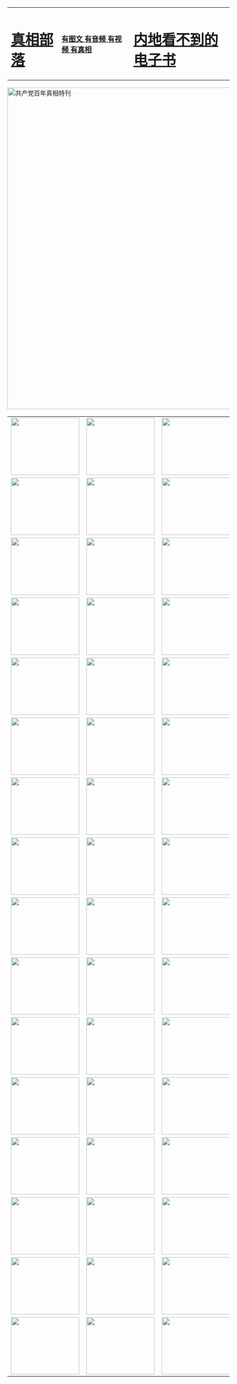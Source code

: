 <table>
<tr>

<td>
	<H1><a href="http://k25.modireaval.com/zx/">真相部落</a></H1>
</td>
<td>
	<H4><a href="http://k25.modireaval.com/zx/">有图文 有音频 有视频 有真相</a></H4>
</td>
<td>
	<H1><a href="http://k25.modireaval.com/book/"> 内地看不到的电子书</a></H1>
</td>
</tr>
</table>

 <div ><a href="http://k25.modireaval.com/zx/bngcd/"><img src="http://k25.modireaval.com/zx/bngcd/gcdbnzx.jpg" width="730"  border="0" alt="共产党百年真相特刊"></a></div>

<table>
<tr>
	<td><a href="http://z75.kensaundry.com/xtr/107/"><img  src ="http://z75.kensaundry.com/pic/2017/02/107.jpg" width="155px" height="130px"></a></td>
	<td><a href="http://z75.kensaundry.com/xtr/829/"><img src ="http://z75.kensaundry.com/pic/2017/02/829.jpg" width="155px" height="130px"></a></td>
	<td><a href="http://z75.kensaundry.com/xtr/69/"><img  src ="http://z75.kensaundry.com/pic/2017/02/69.jpg" width="155px" height="130px"></a></td>
	<td><a href="http://z75.kensaundry.com/xtr/99/"><img  src ="http://z75.kensaundry.com/pic/2017/02/99.jpg" width="155px" height="130px"></a></td>
</tr>
<tr>
	<td><a href="http://z75.kensaundry.com/xtr/40/"><img  src ="http://z75.kensaundry.com/pic/2017/02/40.jpg" width="155px" height="130px"></a></td>
	<td><a href="http://z75.kensaundry.com/xtr/20/"><img  src ="http://z75.kensaundry.com/pic/2017/02/20.jpg" width="155px" height="130px"></a></td>
	<td><a href="http://z75.kensaundry.com/xtr/81/"><img  src ="http://z75.kensaundry.com/pic/2017/02/81.jpg" width="155px" height="130px"></a></td>
	<td><a href="http://z75.kensaundry.com/xtr/2/"><img  src ="http://z75.kensaundry.com/pic/2017/02/2.jpg" width="155px" height="130px"></a></td>
</tr>
<tr>
	<td><a href="http://z75.kensaundry.com/xtr/86/"><img  src ="http://z75.kensaundry.com/pic/2017/02/86.jpg" width="155px" height="130px"></a></td>
	<td><a href="http://z75.kensaundry.com/xtr/109/"><img  src ="http://z75.kensaundry.com/pic/2017/02/109.jpg" width="155px" height="130px"></a></td>
	<td><a href="http://z75.kensaundry.com/xtr/1378/"><img  src ="http://z75.kensaundry.com/pic/2017/02/1378.jpg" width="155px" height="130px"></a></td>
	<td><a href="http://z75.kensaundry.com/xtr/57/"><img  src ="http://z75.kensaundry.com/pic/2017/02/57.jpg" width="155px" height="130px"></a></td>
</tr>
<tr>
	<td><a href="http://z75.kensaundry.com/xtr/1219/"><img  src ="http://z75.kensaundry.com/pic/2017/02/1219.jpg" width="155px" height="130px"></a></td>
	<td><a href="http://z75.kensaundry.com/xtr/1220/"><img  src ="http://z75.kensaundry.com/pic/2017/02/1220.jpg" width="155px" height="130px"></a></td>
	<td><a href="http://z75.kensaundry.com/xtr/1221/"><img  src ="http://z75.kensaundry.com/pic/2017/02/1221.jpg" width="155px" height="130px"></a></td>
	<td><a href="http://z75.kensaundry.com/xtr/51/"><img  src ="http://z75.kensaundry.com/pic/2017/02/51.jpg" width="155px" height="130px"></a></td>
</tr>
<tr>
	<td><a href="http://z75.kensaundry.com/xtr/1055/"><img  src ="http://z75.kensaundry.com/pic/2017/02/1055.jpg" width="155px" height="130px"></a></td>
	<td><a href="http://z75.kensaundry.com/xtr/611/"><img  src ="http://z75.kensaundry.com/pic/2017/02/611.jpg" width="155px" height="130px"></a></td>
	<td><a href="http://z75.kensaundry.com/xtr/1121/"><img  src ="http://z75.kensaundry.com/pic/2017/02/1121.jpg" width="155px" height="130px"></a></td>
	<td><a href="http://z75.kensaundry.com/xtr/610/"><img  src ="http://z75.kensaundry.com/pic/2017/02/610.jpg" width="155px" height="130px"></a></td>
</tr>
<tr>
	<td><a href="http://z75.kensaundry.com/xtr/1128/"><img  src ="http://z75.kensaundry.com/pic/2017/02/1128.jpg" width="155px" height="130px"></a></td>
	<td><a href="http://z75.kensaundry.com/xtr/1395/"><img  src ="http://z75.kensaundry.com/pic/2017/02/1406.jpg" width="155px" height="130px"></a></td>
	<td><a href="http://z75.kensaundry.com/xtr/1407/"><img  src ="http://z75.kensaundry.com/pic/2017/02/1407.jpg" width="155px" height="130px"></a></td>
	<td><a href="http://z75.kensaundry.com/xtr/934/"><img  src ="http://z75.kensaundry.com/pic/2017/02/934.jpg" width="155px" height="130px"></a></td>
</tr>
<tr>
	<td><a href="http://z75.kensaundry.com/xtr/641/"><img  src ="http://z75.kensaundry.com/pic/2017/02/641.jpg" width="155px" height="130px"></a></td>
	<td><a href="http://z75.kensaundry.com/xtr/949/"><img  src ="http://z75.kensaundry.com/pic/2017/02/949.jpg" width="155px" height="130px"></a></td>
	<td><a href="http://z75.kensaundry.com/xtr/112/"><img  src ="http://z75.kensaundry.com/pic/2017/02/112.jpg" width="155px" height="130px"></a></td>
	<td><a href="http://z75.kensaundry.com/xtr/812/"><img  src ="http://z75.kensaundry.com/pic/2017/02/812.jpg" width="155px" height="130px"></a></td>
</tr>
<tr>
	<td><a href="http://z75.kensaundry.com/xtr/103/"><img  src ="http://z75.kensaundry.com/pic/2017/02/103.jpg" width="155px" height="130px"></a></td>
	<td><a href="http://z75.kensaundry.com/xtr/3/"><img  src ="http://z75.kensaundry.com/pic/2017/02/3.jpg" width="155px" height="130px"></a></td>
	<td><A href="http://z75.kensaundry.com/mp4/zx/2015/11/Lkmtt.mp4" target="_blank" title="莲开满天庭"><img  src="http://z75.kensaundry.com/pic/2015/11/Lkmtt3480_jssor.jpg"  width="155px" height="130px"></A></td>
	<td><A href="http://z75.kensaundry.com/mp4/zx/2015/11/2013513.mp4" target="_blank" title="飞旋的法轮"><img  src="http://z75.kensaundry.com/pic/2015/11/falun480_jssor.jpg"  width="155px" height="130px"></A></td>
</tr>
<tr>
	<td><A href="http://z75.kensaundry.com/mp4/zx/2015/11/NYParade.mp4" target="_blank" title="2004年4月10日法轮功纽约大游行"><img  src="http://z75.kensaundry.com/pic/2015/11/nyparade480_jssor.jpg"  width="155px" height="130px"></A></td>
	<td><A href="http://z75.kensaundry.com/mp4/news617/2015/05/WEB_s28093.mp4" target="_blank" title="2015年世界法轮大法日特别报导"><img  src="http://z75.kensaundry.com/pic/2015/11/p6752711a666997037_jssor.jpg"  width="155px" height="130px"></A></td>
	<td><A href="http://z75.kensaundry.com/mp4/news829/2015/11/30211_326650.mp4" target="_blank" title="沧州绑架案连审四天 民众抹泪称审好人"><img  src="http://z75.kensaundry.com/pic/2015/11/changzhou2480_jssor.jpg"  width="155px" height="130px"></A></td>
	<td><A href="http://z75.kensaundry.com/mp4/mhph/2015/10/changzhou.mp4" target="_blank" title="沧州真相--狮城血泪"><img  src="http://z75.kensaundry.com/pic/2015/11/changzhou480_jssor.jpg"  width="155px" height="130px"></A></td>
</tr>
<tr>
	<td><A href="http://z75.kensaundry.com/mp4/mhjd/mhjd_55.mp4" target="_blank" title="正义律师与无罪辩护"><img  src="http://z75.kensaundry.com/pic/2015/11/wzbh480_jssor.jpg"  width="155px" height="130px"></A></td>
	<td><A href="http://z75.kensaundry.com/mp4/zx/2015/11/layerkcs.mp4" target="_blank" title="中国的良心--高智晟律师"><img  src="http://z75.kensaundry.com/pic/2015/11/layerkcs2480_jssor.jpg"  width="155px" height="130px"></A></td>
	<td><A href="http://z75.kensaundry.com/mp4/mhph/2015/10/szxl.mp4" target="_blank" title="神州血泪--北京、大庆、广东、哈尔滨"><img  src="http://z75.kensaundry.com/pic/2015/11/szxl480_jssor.jpg"  width="155px" height="130px"></A></td>
	<td><A href="http://z75.kensaundry.com/mp4/zx/2015/11/TangShanFFXS.mp4" target="_blank" title="真相纪录片：凤凰新生"><img  src="http://z75.kensaundry.com/pic/2015/11/fhxs2480_jssor.jpg"  width="155px" height="130px"></A></td>
</tr>
<tr>
	<td><A href="http://z75.kensaundry.com/mp4/zx/2015/11/jidong.mp4" target="_blank" title="冀东监狱的罪恶"><img  src="http://z75.kensaundry.com/pic/2015/11/jidong480_jssor.jpg"  width="155px" height="130px"></A></td>
	<td><A href="http://z75.kensaundry.com/mp4/mhph/2015/10/tangshan.mp4" target="_blank" title="凤凰血泪"><img  src="http://z75.kensaundry.com/pic/2015/11/tangshan480_jssor.jpg"  width="155px" height="130px"></A>
					</div></td>
	<td>	<A href="http://z75.kensaundry.com/mp4/mhph/2015/10/zfxtzxl.mp4" target="_blank" title="政法系统罪行录--唐山篇"><img  src="http://z75.kensaundry.com/pic/2015/11/zfxtzxl480_jssor.jpg"  width="155px" height="130px"></A></td>
	<td><A href="http://z75.kensaundry.com/mp4/mhph/2015/10/QDBG.mp4" target="_blank" title="青岛悲歌"><img  src="http://z75.kensaundry.com/pic/2015/10/qdbg2480_jssor.jpg"  width="155px" height="130px"></A></td>
</tr>
<tr>
	<td><A href="http://z75.kensaundry.com/mp4/mhph/2015/10/huludao.mp4" target="_blank" title="葫芦岛永恒的见证"><img  src="http://z75.kensaundry.com/pic/2015/10/huludao480_jssor.jpg"  width="155px" height="130px"></A></td>
	<td><A href="http://z75.kensaundry.com/mp4/mhph/2015/10/qbzx.mp4" target="_blank" title="湖畔泉边听真相-济南泉城的传奇"><img  src="http://z75.kensaundry.com/pic/2015/10/hupan480_jssor.jpg"  width="155px" height="130px"></A></td>
	<td><A href="http://z75.kensaundry.com/mp4/mhph/2015/10/baoding_dvd_v2.mp4" target="_blank" title="燕赵悲歌"><img  src="http://z75.kensaundry.com/pic/2015/10/yzbg480_jssor.jpg"  width="155px" height="130px"></A></td>
	<td><A href="http://z75.kensaundry.com/mp4/zx/2015/11/meihuashi_complete_ED2.0.mp4" target="_blank" title="梅花诗完整版"><img  src="http://z75.kensaundry.com/pic/2015/11/mhs480_jssor.jpg"  width="155px" height="130px"></A></td>
</tr>
<tr>
	<td><A href="http://z75.kensaundry.com/mp4/zx/2015/11/fengbei512k.mp4" target="_blank" title="丰碑"><img  src="http://z75.kensaundry.com/pic/2015/11/fongbei480_jssor.jpg"  width="155px" height="130px"></A></td>
	<td><A href="http://z75.kensaundry.com/mp4/zx/2015/11/fytdxComplete.mp4" target="_blank" title="风雨天地行全集"><img  src="http://z75.kensaundry.com/pic/2015/11/fytdxWhite480_jssor.jpg"  width="155px" height="130px"></A></td>
	<td><A href="http://z75.kensaundry.com/mp4/zx/2015/11/JianZheng.mp4" target="_blank" title="见证"><img  src="http://z75.kensaundry.com/pic/2015/11/witness480_jssor.jpg"  width="155px" height="130px"></A></td>
	<td><A href="http://z75.kensaundry.com/mp4/mhph/2015/10/hcym.mp4" target="_blank" title="红朝阴谋"><img  src="http://z75.kensaundry.com/pic/2015/10/hcym480_jssor.jpg"  width="155px" height="130px"></A></td>
</tr>
<tr>
	<td><A href="http://z75.kensaundry.com/mp4/zx/2015/11/zfzxPalV3.mp4" target="_blank" title="是自焚还是骗局"><img  src="http://z75.kensaundry.com/pic/2015/11/zfzx4805_jssor.jpg"  width="155px" height="130px"></A></td>
	<td><A href="http://z75.kensaundry.com/mp4/zx/2015/11/lsdspMsyTd.mp4" target="_blank" title="历史的审判"><img  src="http://z75.kensaundry.com/pic/2015/11/lsdsp480_jssor.jpg"  width="155px" height="130px"></A></td>
	<td><A href="http://z75.kensaundry.com/mp4/news886/2015/11/concat886.mp4" target="_blank" title="一周全球控告江泽民"><img  src="http://z75.kensaundry.com/pic/2015/11/news886480_jssor.jpg"  width="155px" height="130px"></A></td>
	<td><A href="http://z75.kensaundry.com/mp4/news1378/2014/08/CQSD_s0_e4_v2_i0-CQSD_4-video.mp4" target="_blank" title="欧洲的抉择"><img  src="http://z75.kensaundry.com/pic/2015/11/p5143421a564166643-ss_jssor.jpg"  width="155px" height="130px"></A></td>
</tr>
<tr>
	<td><A href="http://z75.kensaundry.com/mp4/zx/2015/11/hk20150720parade.mp4" target="_blank" title="港法轮功反迫害大游行 大陆游客震撼"><img  src="http://z75.kensaundry.com/pic/2015/11/281098-ss_jssor.jpg"  width="155px" height="130px"></A></td>
	<td><A href="http://z75.kensaundry.com/mp4/zx/2015/11/20150720hkParade512k.mp4" target="_blank" title="香港法轮功720游行声援诉江潮"><img  src="http://z75.kensaundry.com/pic/2015/11/2015720parade480_jssor.jpg"  width="155px" height="130px"></A></td>
	<td><A href="http://z75.kensaundry.com/mp4/zx/2015/11/hktdc512.mp4" target="_blank" title="香港退党潮"><img  src="http://z75.kensaundry.com/pic/2015/11/hktdc480_jssor.jpg"  width="155px" height="130px"></A></td>
	<td><A href="http://z75.kensaundry.com/mp4/news413/2015/11/concat413.mp4" target="_blank" title="本月退党精选"><img  src="http://z75.kensaundry.com/pic/2015/11/tuidang480_jssor.jpg"  width="155px" height="130px"></A></td>
</tr>
<tr>
	<td><A href="http://z75.kensaundry.com/mp4/news823/2015/11/TSZG_British_1_QA_A_TSZG-61-1_XinHaoNianZuoZh_P617180.mp4" target="_blank" title="辛灏年：纪念《九评共产党》发表十周年演讲"><img  src="http://z75.kensaundry.com/pic/2015/11/xhn9p10480_jssor.jpg"  width="155px" height="130px"></A></td>
	<td><A href="http://z75.kensaundry.com/mp4/news57/2015/11/JPGCD8.mp4" target="_blank" title="【九评之八】评中国共产党的邪教本质"><img  src="http://z75.kensaundry.com/pic/2015/11/9pkcd8p480_jssor.jpg"  width="155px" height="130px"></A></td>
	<td><A href="http://z75.kensaundry.com/mp4/other/kao.Chih.Sheng_story.mp4"  target="_blank" title="超越恐惧:高智晟的故事"				style="font-size:20px;"><img src="http://z75.kensaundry.com/pic/2016/12/GZS201408070902.jpg"  width="155px" height="130px">
						</A></td>
	<td><A href="http://z75.kensaundry.com/mp4/zx/2016/11/oh10yearsInv.mp4"  target="_blank" title="纪录片《活摘 十年调查》完整版" style="font-size:20px;"><img src="http://z75.kensaundry.com/pic/2016/11/10yearsOHinv.jpg"  width="155px" height="130px">
						</A></td>
</tr>
</table>


